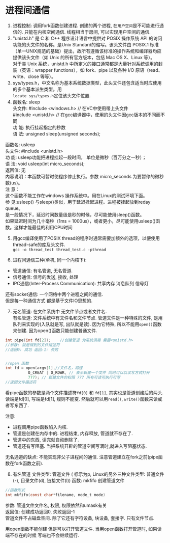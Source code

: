 # 进程间通信

1. 进程控制: 调用fork函数创建进程. 创建的两个进程, 在`用户空间`是不可能进行通信的. 只能在内核空间通信. 线程相当于房间, 可以实现用户空间的通信. 
2. "unistd.h" 是 C 和 C++ 程序设计语言中提供对 POSIX 操作系统 API 的访问功能的头文件的名称。是Unix Standard的缩写。该头文件由 POSIX.1 标准（单一UNIX规范的基础）提出，故所有遵循该标准的操作系统和编译器均应提供该头文件（如 Unix 的所有官方版本，包括 Mac OS X、Linux 等）。  
对于类 Unix 系统，unistd.h 中所定义的接口通常都是大量针对系统调用的封装（英语：wrapper functions），如 fork、pipe 以及各种 I/O 原语（read、write、close 等等）。
3. sys/types.h，中文名称为基本系统数据类型，此头文件还包含适当时应使用的多个基本派生类型。用  
`locate sys/types.h`定位该头文件位置.
4. 函数名: sleep  
头文件: #include <windows.h> // 在VC中使用带上头文件  
        #include <unistd.h>  // 在gcc编译器中，使用的头文件因gcc版本的不同而不同  
功  能: 执行挂起指定的秒数  
语  法: unsigned sleep(unsigned seconds);  

函数名: usleep  
头文件: #include <unistd.h>  
功  能: usleep功能把进程挂起一段时间， 单位是微秒（百万分之一秒）；  
语  法: void usleep(int micro_seconds);  
返回值: 无  
内容说明：本函数可暂时使程序停止执行。参数 micro_seconds 为要暂停的微秒数(us)。  
注 意：  
这个函数不能工作在windows 操作系统中。用在Linux的测试环境下面。  
参 见:usleep() 与sleep()类似，用于延迟挂起进程。进程被挂起放到reday queue。  
是一般情况下，延迟时间数量级是秒的时候，尽可能使用sleep()函数。  
如果延迟时间为几十毫秒（1ms = 1000us），或者更小，尽可能使用usleep()函数。这样才能最佳的利用CPU时间  


5. 用gcc编译使用了POSIX thread的程序时通常需要加额外的选项，以便使用thread-safe的库及头文件.  
 `gcc -o thread_test thread_test.c -pthread`

6. 进程间通信三种(单机, 同一个内核下): 
- 管道通信: 有名管道, 无名管道. 
- 信号通信: 信号的发送, 接收, 处理
- IPC通信(Inter-Process Communication): 共享内存 消息队列 信号灯

还有socket通信: 一个网络中两个进程之间的通信.   
但是每一种通信方式 都是基于文件IO思想的. 

7. 无名管道: 在文件系统中 无文件节点或者文件名.   
有名管道: 文件系统中有文件名和文件节点.  管道文件是一种特殊的文件, 是用队列来实现的(入队就是写, 出队就是读). 因为它特殊, 所以不能用`open()`函数来创建. 因为open()函数只能创建普通文件.   
```c
int pipe(int fd[2]);    //创建管道 为系统调用 需要<unistd.h>
//参数: 就是得到的文件描述符
//返回0: 成功 返回-1: 失败


//open 函数
int fd = open(argv[1],//文件名，路径
          O_CREAT | O_RDWR, // 表示新建一个文件 同时可以以读写方式打开
          777); // 新建文件的权限 777 所有可读可执行可写
//返回文件描述符
```

看pipe函数的参数是两个文件描述符`fd[0]` 和 `fd[1]`, 其实也是管道创建后的两头. 读端是fd[0], 写端是fd[1], 规则不能变. 然后就可以用`read()`, `write()`函数来读或者写东西了. 

注意:  
- 进程调用pipe函数陷入内核.
- 管道是创建在内存中的. 进程结束, 内存释放, 管道就不存在了.
- 管道中的东西, 读完就自动删除了.
- 管道还有写阻塞. 当把系统开辟的管道空间写满时,就进入写阻塞状态. 

无名通道的缺点: 不能实现非父子进程间的通信. 注意管道建立在fork之前(pipe函数在fork函数之前). 


8. 有名管道
文件类型: 管道文件 ( 标示为p, Linux的另外三种文件类型: 普通文件(-), 目录文件(d), 链接文件(l))
函数: mkfifo 创建管道文件
```c
//函数形式
int mkfifo(const char*filename, mode_t mode)
```
参数: 管道文件文件名, 权限, 权限依然和umask有关   
返回值: 创建成功返回0, 失败返回-1  
管道文件不占磁盘空间. 除了它还有字符设备, 块设备, 套接字. 只有文件节点. 

用open函数不能创建 但是可以打开管道文件. 
当用open函数打开管道时, 如果读端不存在的时候 写端也不会继续运行.









